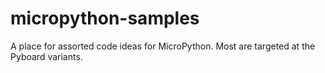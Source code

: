 # micropython-samples
A place for assorted code ideas for MicroPython. Most are targeted at the Pyboard variants.
